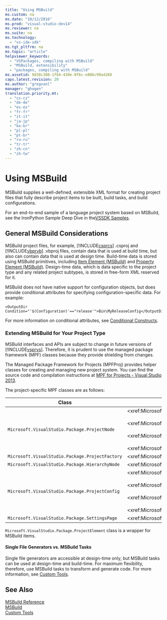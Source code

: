 ```yaml
---
title: "Using MSBuild"
ms.custom: na
ms.date: "10/12/2016"
ms.prod: "visual-studio-dev14"
ms.reviewer: na
ms.suite: na
ms.technology: 
  - "vs-ide-sdk"
ms.tgt_pltfrm: na
ms.topic: "article"
helpviewer_keywords: 
  - "VSPackages, compiling with MSBuild"
  - "MSBuild, extensibility"
  - "packages, compiling with MSBuild"
ms.assetid: 9d38c388-1f64-430e-8f6c-e88bc99a4260
caps.latest.revision: 20
ms.author: "gregvanl"
manager: "ghogen"
translation.priority.mt: 
  - "cs-cz"
  - "de-de"
  - "es-es"
  - "fr-fr"
  - "it-it"
  - "ja-jp"
  - "ko-kr"
  - "pl-pl"
  - "pt-br"
  - "ru-ru"
  - "tr-tr"
  - "zh-cn"
  - "zh-tw"
---
```

# Using MSBuild
MSBuild supplies a well-defined, extensible XML format for creating project files that fully describe project items to be built, build tasks, and build configurations.  
  
 For an end-to-end sample of a language project system based on MSBuild, see the IronPython Sample Deep Dive in the[VSSDK Samples](../misc/vssdk-samples.md).  
  
## General MSBuild Considerations  
 MSBuild project files, for example, [!INCLUDE[csprcs](../datatools/includes/csprcs_md.md)] .csproj and [!INCLUDE[vbprvb](../codequality/includes/vbprvb_md.md)] .vbproj files, contain data that is used at build time, but also can contain data that is used at design time. Build-time data is stored using MSBuild primitives, including [Item Element (MSBuild)](../reference/item-element--msbuild-.md) and [Property Element (MSBuild)](../reference/property-element--msbuild-.md). Design-time data, which is data specific to the project type and any related project subtypes, is stored in free-form XML reserved for it.  
  
 MSBuild does not have native support for configuration objects, but does provide conditional attributes for specifying configuration-specific data. For example:  
  
```  
<OutputDir Condition="'$(Configuration)'=="release'">Bin\MyReleaseConfig</OutputDir>  
```  
  
 For more information on conditional attributes, see [Conditional Constructs](../reference/msbuild-conditional-constructs.md).  
  
### Extending MSBuild for Your Project Type  
 MSBuild interfaces and APIs are subject to change in future versions of [!INCLUDE[vsprvs](../codequality/includes/vsprvs_md.md)]. Therefore, it is prudent to use the managed package framework (MPF) classes because they provide shielding from changes.  
  
 The Managed Package Framework for Projects (MPFProj) provides helper classes for creating and managing new project system. You can find the source code and compilation instructions at [MPF for Projects - Visual Studio 2013](http://mpfproj12.codeplex.com/).  
  
 The project-specific MPF classes are as follows:  
  
|Class|Implementation|  
|-----------|--------------------|  
|`Microsoft.VisualStudio.Package.ProjectNode`|\<xref:Microsoft.VisualStudio.Shell.Interop.IVsProject3><br /><br /> \<xref:Microsoft.VisualStudio.Shell.Interop.IVsCfgProvider2><br /><br /> \<xref:Microsoft.VisualStudio.Shell.Interop.IPersistFileFormat><br /><br /> \<xref:Microsoft.VisualStudio.Shell.Interop.IVsSolutionEvents>|  
|`Microsoft.VisualStudio.Package.ProjectFactory`|\<xref:Microsoft.VisualStudio.Shell.Interop.IVsProjectFactory>|  
|`Microsoft.VisualStudio.Package.HierarchyNode`|\<xref:Microsoft.VisualStudio.Shell.Interop.IVsHierarchy>|  
|`Microsoft.VisualStudio.Package.ProjectConfig`|\<xref:Microsoft.VisualStudio.Shell.Interop.IVsCfg><br /><br /> \<xref:Microsoft.VisualStudio.Shell.Interop.IVsProjectCfg><br /><br /> \<xref:Microsoft.VisualStudio.Shell.Interop.IVsBuildableProjectCfg><br /><br /> \<xref:Microsoft.VisualStudio.Shell.Interop.IVsDebuggableProjectCfg>|  
|`Microsoft.VisualStudio.Package.SettingsPage`|\<xref:Microsoft.VisualStudio.OLE.Interop.IPropertyPageSite>|  
  
 `Microsoft.VisualStudio.Package.ProjectElement` class is a wrapper for MSBuild items.  
  
#### Single File Generators vs. MSBuild Tasks  
 Single file generators are accessible at design-time only, but MSBuild tasks can be used at design-time and build-time. For maximum flexibility, therefore, use MSBuild tasks to transform and generate code. For more information, see [Custom Tools](../extensibility/custom-tools.md).  
  
## See Also  
 [MSBuild Reference](../reference/msbuild-reference.md)   
 [MSBuild](assetId:///7c49aba1-ee6c-47d8-9de1-6f29a906e20b)   
 [Custom Tools](../extensibility/custom-tools.md)